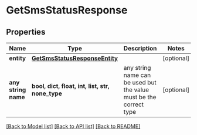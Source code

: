 # GetSmsStatusResponse


## Properties
Name | Type | Description | Notes
------------ | ------------- | ------------- | -------------
**entity** | [**GetSmsStatusResponseEntity**](GetSmsStatusResponseEntity.md) |  | [optional] 
**any string name** | **bool, dict, float, int, list, str, none_type** | any string name can be used but the value must be the correct type | [optional]

[[Back to Model list]](../README.md#documentation-for-models) [[Back to API list]](../README.md#documentation-for-api-endpoints) [[Back to README]](../README.md)


